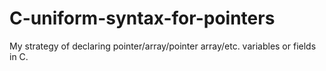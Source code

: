 # C-uniform-syntax-for-pointers
My strategy of declaring pointer/array/pointer array/etc. variables or fields in C.

